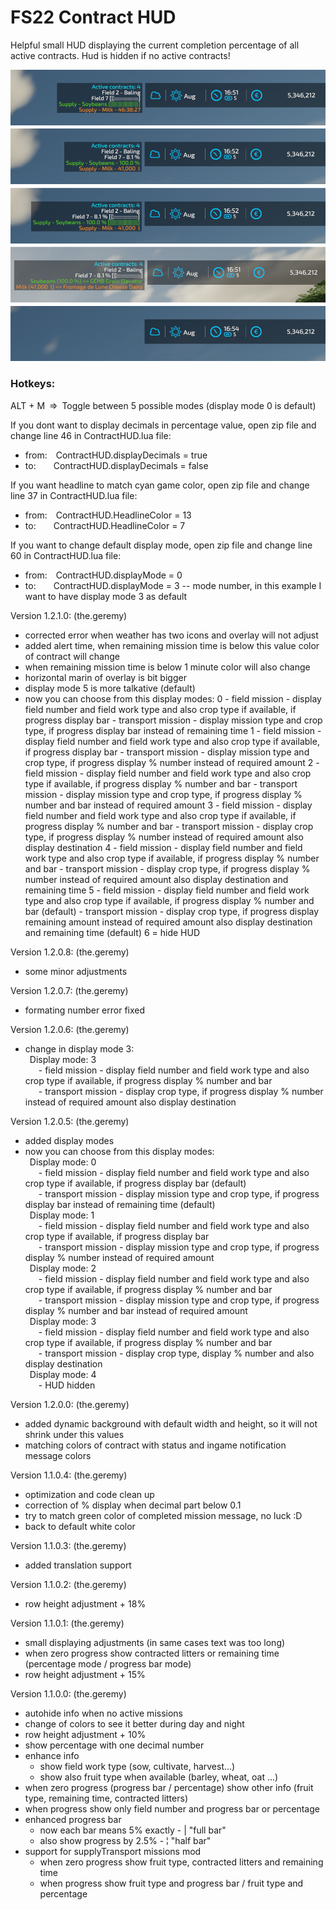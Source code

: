 # FS22 Contract HUD

Helpful small HUD displaying the current completion percentage of all active contracts. Hud is hidden if no active contracts!

![](screenshots/final_example.png?raw=true)

### Hotkeys:
ALT + M&ensp;=>&ensp;Toggle between 5 possible modes (display mode 0 is default)

If you dont want to display decimals in percentage value, open zip file and change line 46 in ContractHUD.lua file:
- from:&emsp;ContractHUD.displayDecimals = true
- to:&emsp;&emsp;ContractHUD.displayDecimals = false

If you want headline to match cyan game color, open zip file and change line 37 in ContractHUD.lua file:
- from:&emsp;ContractHUD.HeadlineColor = 13
- to:&emsp;&emsp;ContractHUD.HeadlineColor = 7

If you want to change default display mode, open zip file and change line 60 in ContractHUD.lua file:
- from:&emsp;ContractHUD.displayMode = 0
- to:&emsp;&emsp;ContractHUD.displayMode = 3 -- mode number, in this example I want to have display mode 3 as default

Version 1.2.1.0: (the.geremy)
- corrected error when weather has two icons and overlay will not adjust
- added alert time, when remaining mission time is below this value color of contract will change
- when remaining mission time is below 1 minute color will also change
- horizontal marin of overlay is bit bigger
- display mode 5 is more talkative (default)
- now you can choose from this display modes:
    0 - field mission - display field number and field work type and also crop type if available, if progress display bar
      - transport mission - display mission type and crop type, if progress display bar instead of remaining time
    1 - field mission - display field number and field work type and also crop type if available, if progress display bar
      - transport mission - display mission type and crop type, if progress display % number instead of required amount
    2 - field mission - display field number and field work type and also crop type if available, if progress display % number and bar
      - transport mission - display mission type and crop type, if progress display % number and bar instead of required amount
    3 - field mission - display field number and field work type and also crop type if available, if progress display % number and bar
      - transport mission - display crop type, if progress display % number instead of required amount also display destination
    4 - field mission - display field number and field work type and also crop type if available, if progress display % number and bar
      - transport mission - display crop type, if progress display % number instead of required amount also display destination and remaining time
    5 - field mission - display field number and field work type and also crop type if available, if progress display % number and bar (default)
      - transport mission - display crop type, if progress display remaining amount instead of required amount also display destination and remaining time (default)
    6 = hide HUD

Version 1.2.0.8: (the.geremy)
- some minor adjustments

Version 1.2.0.7: (the.geremy)
- formating number error fixed

Version 1.2.0.6: (the.geremy)
- change in display mode 3:
    <br>&ensp;Display mode: 3
    <br>&ensp;&emsp;- field mission - display field number and field work type and also crop type if available, if progress display % number and bar
    <br>&ensp;&emsp;- transport mission - display crop type, if progress display % number instead of required amount also display destination

Version 1.2.0.5: (the.geremy)
- added display modes
- now you can choose from this display modes:
    <br>&ensp;Display mode: 0
    <br>&ensp;&emsp;- field mission - display field number and field work type and also crop type if available, if progress display bar (default)
    <br>&ensp;&emsp;- transport mission - display mission type and crop type, if progress display bar instead of remaining time (default)
    <br>&ensp;Display mode: 1
    <br>&ensp;&emsp;- field mission - display field number and field work type and also crop type if available, if progress display bar
    <br>&ensp;&emsp;- transport mission - display mission type and crop type, if progress display % number instead of required amount
    <br>&ensp;Display mode: 2
    <br>&ensp;&emsp;- field mission - display field number and field work type and also crop type if available, if progress display % number and bar
    <br>&ensp;&emsp;- transport mission - display mission type and crop type, if progress display % number and bar instead of required amount
    <br>&ensp;Display mode: 3
    <br>&ensp;&emsp;- field mission - display field number and field work type and also crop type if available, if progress display % number and bar
    <br>&ensp;&emsp;- transport mission - display crop type, display % number and also display destination
    <br>&ensp;Display mode: 4
    <br>&ensp;&emsp;- HUD hidden

Version 1.2.0.0: (the.geremy)
- added dynamic background with default width and height, so it will not shrink under this values
- matching colors of contract with status and ingame notification message colors

Version 1.1.0.4: (the.geremy)
- optimization and code clean up
- correction of % display when decimal part below 0.1
- try to match green color of completed mission message, no luck :D
- back to default white color

Version 1.1.0.3: (the.geremy)
- added translation support

Version 1.1.0.2: (the.geremy)
- row height adjustment + 18%

Version 1.1.0.1: (the.geremy)
- small displaying adjustments (in same cases text was too long)
- when zero progress show contracted litters or remaining time (percentage mode / progress bar mode)
- row height adjustment + 15%

Version 1.1.0.0: (the.geremy)
- autohide info when no active missions
- change of colors to see it better during day and night
- row height adjustment + 10%
- show percentage with one decimal number
- enhance info
    - show field work type (sow, cultivate, harvest...)
    - show also fruit type when available (barley, wheat, oat ...)
- when zero progress (progress bar / percentage) show other info (fruit type, remaining time, contracted litters)
- when progress show only field number and progress bar or percentage
- enhanced progress bar
    - now each bar means 5% exactly - | "full bar"
    - also show progress by 2.5% - ¦ "half bar"
- support for supplyTransport missions mod
    - when zero progress show fruit type, contracted litters and remaining time
    - when progress show fruit type and progress bar / fruit type and percentage
